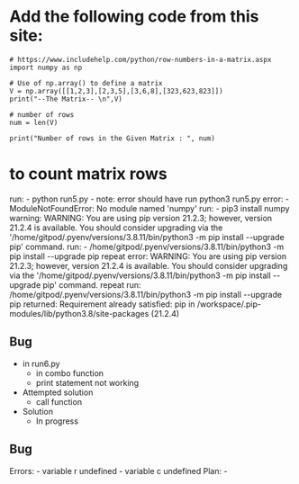 # Add the following code from this site:
    # https://www.includehelp.com/python/row-numbers-in-a-matrix.aspx
    import numpy as np

    # Use of np.array() to define a matrix
    V = np.array([[1,2,3],[2,3,5],[3,6,8],[323,623,823]])
    print("--The Matrix-- \n",V)

    # number of rows
    num = len(V)

    print("Number of rows in the Given Matrix : ", num)

# to count matrix rows

run:
    - python run5.py
    - note: error should have run python3 run5.py
error:
    - ModuleNotFoundError: No module named 'numpy'
run:
    - pip3 install numpy
warning:
    WARNING: You are using pip version 21.2.3; however, version 21.2.4 is available.
    You should consider upgrading via the '/home/gitpod/.pyenv/versions/3.8.11/bin/python3 -m pip install --upgrade pip' command.
run:
    - /home/gitpod/.pyenv/versions/3.8.11/bin/python3 -m pip install --upgrade pip
repeat error:
    WARNING: You are using pip version 21.2.3; however, version 21.2.4 is available.
    You should consider upgrading via the '/home/gitpod/.pyenv/versions/3.8.11/bin/python3 -m pip install --upgrade pip' command.
repeat run:
    /home/gitpod/.pyenv/versions/3.8.11/bin/python3 -m pip install --upgrade pip
returned:
    Requirement already satisfied: pip in /workspace/.pip-modules/lib/python3.8/site-packages (21.2.4)


## Bug
- in run6.py
    - in combo function 
    - print statement not working
- Attempted solution    
    - call function
- Solution
    - In progress

## Bug
Errors:
    - variable r undefined
    - variable c undefined
Plan:
    - 